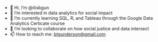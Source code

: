 - 👋 Hi, I’m @itisbgun
- 👀 I’m interested in data analytics for social impact
- 🌱 I’m currently learning SQL, R, and Tableau through the Google Data Analytics Certicate course
- 💞️ I’m looking to collaborate on how social justice and data intersect
- 📫 How to reach me: btgunderson@gmail.com

<!---
itisbgun/itisbgun is a ✨ special ✨ repository because its `README.md` (this file) appears on your GitHub profile.
You can click the Preview link to take a look at your changes.
--->
